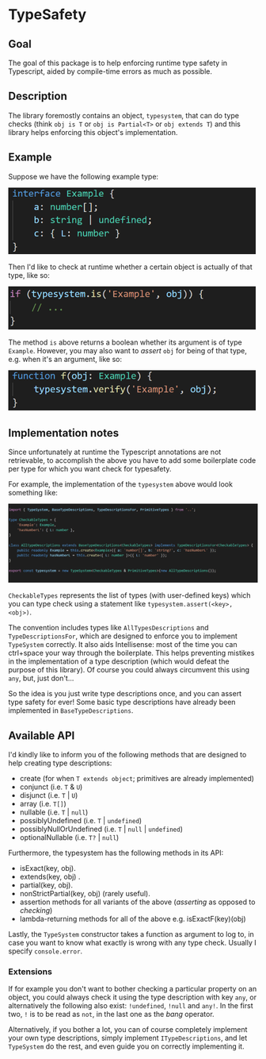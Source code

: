 # TypeSafety
## Goal
The goal of this package is to help enforcing runtime type safety in Typescript, aided by compile-time errors as much as possible.


## Description
The library foremostly contains an object, `typesystem`, that can do type checks (think `obj is T` or `obj is Partial<T>` or `obj extends T`)
and this library helps enforcing this object's implementation.


## Example
Suppose we have the following example type:

<img src="https://github.com/JeroenBos/TypeSafety/blob/master/example/interface%20example.png?raw=true" width="500"/>


Then I'd like to check at runtime whether a certain object is actually of that type, like so:

<img src="https://github.com/JeroenBos/TypeSafety/blob/master/example/is%20example.png?raw=true" width="500"/>

The method `is` above returns a boolean whether its argument is of type `Example`. However, you may also want to _assert_ `obj` for being of that type, e.g. when it's an argument, like so:

<img src="https://github.com/JeroenBos/TypeSafety/blob/master/example/verify%20example.png?raw=true" width="500"/>

## Implementation notes 
Since unfortunately at runtime the Typescript annotations are not retrievable, to accomplish the above you have to add some boilerplate code per type for which you want check for typesafety.

For example, the implementation of the `typesystem` above would look something like:

![](https://github.com/JeroenBos/TypeSafety/blob/master/example/typesystem%20example.png?raw=true)

`CheckableTypes` represents the list of types (with user-defined keys) which you can type check using a statement like `typesystem.assert(<key>, <obj>)`.

The convention includes types like `AllTypesDescriptions` and `TypeDescriptionsFor`, which are designed to enforce you to implement
`TypeSystem` correctly. It also aids Intellisense: most of the time you can ctrl+space your way through the boilerplate. This helps preventing mistikes in the implementation of a type description (which would defeat the purpose of this library). Of course you could always circumvent this using `any`, but, just don't...

So the idea is you just write type descriptions once, and you can assert type safety for ever! Some basic type descriptions have already been implemented in `BaseTypeDescriptions`.


## Available API

I'd kindly like to inform you of the following methods that are designed to help creating type descriptions: 

- create (for when `T extends object`; primitives are already implemented)
- conjunct (i.e. `T` & `U`)
- disjunct (i.e. `T` | `U`)
- array (i.e. `T[]`)
- nullable (i.e. `T` | `null`)
- possiblyUndefined (i.e. `T` | `undefined`)
- possiblyNullOrUndefined (i.e. `T` | `null` | `undefined`)
- optionalNullable (i.e. `T?` | `null`)



Furthermore, the typesystem has the following methods in its API:

- isExact(key, obj).
- extends(key, obj) .
- partial(key, obj).
- nonStrictPartial(key, obj) (rarely useful).
- assertion methods for all variants of the above (_asserting_ as opposed to _checking_)
- lambda-returning methods for all of the above e.g. isExactF(key)(obj)

Lastly, the `TypeSystem` constructor takes a function as argument to log to, in case you want to know what exactly is wrong with any type check. Usually I specify `console.error`.

### Extensions
If for example you don't want to bother checking a particular property on an object, you could always check it using the type description with key `any`, or alternatively the following also exist: `!undefined`, `!null` and `any!`. In the first two, `!` is to be read as `not`, in the last one as the _bang_ operator.

Alternatively, if you bother a lot, you can of course completely implement your own type descriptions, simply implement `ITypeDescriptions`, and let  `TypeSystem` do the rest, and even guide you on correctly implementing it.


